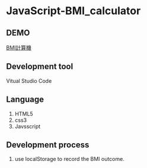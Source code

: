 # JavaScript-BMI_calculator

## DEMO
[BMI計算機](https://johnnyli326.github.io/JavaScript-BMI_calculator/)

## Development tool
Vitual Studio Code

## Language
1. HTML5
2. css3
3. Javsscript

## Development process
1. use localStorage to record the BMI outcome.
